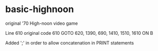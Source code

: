 basic-highnoon
==============

original '70 High-noon video game

Line 610 original code 
610 GOTO 620, 1390, 690, 1410, 1510, 1610 ON B

Added ';' in order to allow concatenation in PRINT statements
